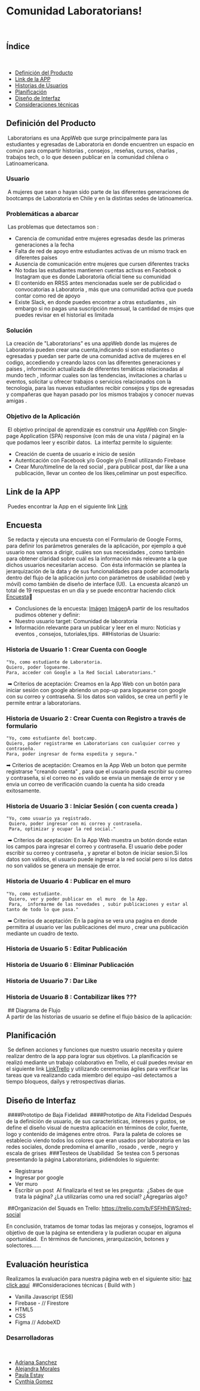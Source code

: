 # Comunidad Laboratorians!
​
## Índice
​
* [Definición del Producto](#definicion)
* [Link de la APP ](#link)
* [Historias de Usuarios](#historias-de-usuarios)
* [Planificación](#planificacion)
* [Diseño de Interfaz](#diseño)
* [Consideraciones técnicas](#consideraciones-técnicas-front-end)
​
## Definición del Producto 
​
Laboratorians es una AppWeb que surge principalmente para las estudiantes y egresadas de Laboratoria en donde encuentren un espacio en común para compartir historias , consejos , reseñas, cursos, charlas , trabajos tech, o lo que deseen publicar en la comunidad chilena o Latinoamericana.
​
### Usuario  
​
A mujeres que sean o hayan sido parte de las diferentes generaciones de bootcamps de Laboratoria en Chile y en la distintas sedes de latinoamerica. 
​
### Problemáticas a abarcar 
​
Las problemas que detectamos son : 
- Carencia de comunidad entre mujeres egresadas desde las primeras generaciones a la fecha 
- Falta de red de apoyo entre estudiantes activas de un mismo track en diferentes países 
- Ausencia de comunicación entre mujeres que cursen diferentes tracks 
- No todas las estudiantes mantienen cuentas activas en Facebook o Instagram que es donde Laboratoria oficial tiene su comunidad
- El contenido en RRSS antes mencionadas suele ser de publicidad o convocatorias a  Laboratoria , más que una comunidad activa que pueda contar como red de apoyo 
- Existe Slack, en donde puedes encontrar a otras estudiantes , sin embargo si no pagas una suscripción mensual, la cantidad de msjes que puedes revisar en el historial es limitada
​
### Solución 
La creación de "Laboratorians" es una appWeb donde las mujeres de Laboratoria pueden crear una cuenta,indicando si son estudiantes o egresadas y puedan ser parte de una comunidad activa de mujeres en el codigo, accediendo  y creando lazos con las diferentes generaciones y paises  , información actualizada de diferentes temáticas relacionadas al mundo tech , informar cuales son las tendencias, invitaciones a charlas u eventos, solicitar u ofrecer trabajos o servicios relacionados con la tecnologia, para las  nuevas estudiantes recibir consejos y tips de egresadas y compañeras que hayan pasado por los mismos trabajos y  conocer nuevas amigas .
​
### Objetivo de la Aplicación
​
El objetivo principal de aprendizaje es construir una AppWeb con Single-page Application (SPA) responsive (con más de una vista / página) en la que podamos leer y escribir datos.
​
La interfaz permite  lo siguiente:
​
- Creación de cuenta de usuario e inicio de sesión 
- Autenticación con Facebook y/o Google y/o Email utilizando Firebase 
- Crear Muro/timeline de la red social , para publicar post, dar like a una publicación, llevar un conteo de los likes,celiminar un post específico.
​
## Link de la APP 
​
Puedes encontrar la App en el siguiente link 
[Link](https://adrievelyn.github.io/SCL010-Social-Network/src/index.html)
​
## Encuesta
​
Se redacta y ejecuta una encuesta con el Formulario de Google Forms, para definir los parámetros generales de la aplicación, por ejemplo a qué usuario nos vamos a dirigir, cuáles son sus necesidades , como también para obtener claridad sobre cuál es la información más relevante a la que dichos usuarios necesitarían acceso.
​
Con ésta información se plantea la jerarquización de la data y de sus funcionalidades para poder acomodarla dentro del flujo de la aplicación junto con parámetros de usabilidad (web y móvil) como también de diseño de interface (UI).
​
La encuesta alcanzó un total de 19 respuestas en un día y se puede encontrar haciendo click  [Encuesta](https://docs.google.com/forms/d/1t352sbh-EMpX-eMze90nhKXZ5Y4WrK_BrFf4yn-qM64/prefill)📝
​
- Conclusiones de la encuesta:
[Imágen](https://adrievelyn.github.io/SCL010-Social-Network/src/assets/img/resultados.png)
[Imágen](https://adrievelyn.github.io/SCL010-Social-Network/src/assets/img/resultados2.png)
​
A partir de los resultados pudimos obtener y definir:
​
- Nuestro usuario target: Comunidad de laboratoria
- Información relevante para un publicar   y leer en el muro: Noticias y eventos , consejos, tutoriales,tips.
​
##Historias de Usuario:
​
### Historia de Usuario 1 : Crear Cuenta con Google
	"Yo, como estudiante de Laboratoria.
 	Quiero, poder loguearme.
 	Para, acceder con Google a la Red Social Laboratorians."
​
➡ Criterios de aceptación: Creamos en la App Web con un  botón para iniciar sesión con google abriendo un pop-up para loguearse con google con su correo y contraseña. Si los datos son validos, se crea un perfil y le permite entrar a laboratorians.

### Historia de Usuario 2 : Crear Cuenta con Registro a través de formulario 
	"Yo, como estudiante del bootcamp. 
 	Quiero, poder registrarme en Laboratorians con cualquier correo y contraseña.
 	Para, poder ingresar de forma espedita y segura."

 ➡ Criterios de aceptación: Creamos en la App Web  un boton que permite registrarse  "creando cuenta" , para que el usuario pueda escribir su correo y contraseña, si el correo no es valido se envia un mensaje de error y se envia un correo de verificación cuando la cuenta ha sido creada exitosamente.

### Historia de Usuario 3 : Iniciar Sesión ( con cuenta creada )
	"Yo, como usuario ya registrado.
	 Quiero, poder ingresar con mi correo y contraseña.
	 Para, optimizar y ocupar la red social."
​
➡ Criterios de aceptación: En la App Web muestra un botón donde estan los  campos para ingresar el correo y contraseña. El usuario debe poder escribir su correo  y contraseña , y  apretar el boton de iniciar sesion.Si los datos son validos, el usuario puede ingresar a la red social pero si los datos no son validos se genera un mensaje de error.

### Historia de Usuario 4 : Publicar en el muro 
	"Yo, como estudiante.
	 Quiero, ver y poder publicar en  el muro  de la App.
	 Para,  informarme de las novedades , subir publicaciones y estar al tanto de todo lo que pasa."
​
➡ Criterios de aceptación: En la pagina se vera una pagina en donde permitira al  usuario ver las publicaciones del muro , crear una publicación mediante un cuadro de texto. 
​
### Historia de Usuario 5 : Editar Publicación
### Historia de Usuario 6 : Eliminar Publicación
### Historia de Usuario 7 : Dar Like
### Historia de Usuario 8 : Contabilizar likes ???
​
​## Diagrama de Flujo  
​
A partir de las historias de usuario se define el flujo básico de la aplicación:
​
## Planificación 
​
Se definen acciones y funciones que nuestro usuario necesita y quiere realizar dentro de la app para lograr sus objetivos. La planificación se realizó mediante un trabajo colaborativo en Trello, el cuál puedes revisar en el siguiente link [LinkTrello](https://trello.com/b/FSFHhEWS/red-social) y utilizando ceremonias ágiles para verificar las tareas que va realizando cada miembro del equipo –así detectamos a tiempo bloqueos, dailys y retrospectivas diarias.
​
​
## Diseño de Interfaz
​
####Prototipo de Baja Fidelidad 
​
####Prototipo de Alta Fidelidad 
​
Después de la definición de usuario, de sus características, intereses y gustos, se define el diseño visual de nuestra aplicación en términos de color, fuente, logo y contenido de imágenes entre otros.
​
Para la paleta de colores se establecio viendo todos los colores que eran usados por laboratoria en las redes sociales, donde predomina el amarillo , rosado , verde , negro y escala de grises 
​
###Testeos de Usabilidad
​
Se testea con 5 personas presentando la página Laboratorians, pidiéndoles lo siguiente:
​
- Registrarse
- Ingresar por google 
- Ver muro 
- Escribir un post 
​
Al finalizarla el test se les pregunta:
​
    ¿Sabes de que trata la página?
    ¿La utilizarías como una red social?
    ¿Agregarías algo?

​
##Organización del Squads en Trello:
https://trello.com/b/FSFHhEWS/red-social

En conclusión, tratamos de tomar todas las mejoras y consejos, logramos el objetivo de que la página se entendiera y la pudieran ocupar en alguna oportunidad.
​
En términos de funciones, jerarquización, botones y solectores......
​
​
## Evaluación heurística 
Realizamos la evaluación para nuestra página web en el siguiente sitio: [haz click aquí]()
​
##Consideraciones técnicas ( Build with )
​
- Vanilla Javascript (ES6)
- Firebase - // Firestore
- HTML5
- CSS
- Figma // AdobeXD
​
### Desarrolladoras
​
- [Adriana Sanchez](https://github.com/adrievelyn)
- [Alejandra Morales](https://github.com/AlejandraMoralesB)
- [Paula Estay ](https://github.com/paulaestayc)
- [Cynthia Gomez](https://github.com/cynthiagomezmontoya)
​